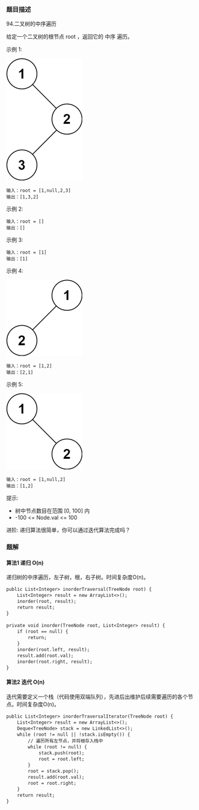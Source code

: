 ### 题目描述
94.二叉树的中序遍历

给定一个二叉树的根节点 root ，返回它的 中序 遍历。

示例 1:

![](https://github.com/RonCantWriteCode/LeetCodeJava/blob/master/src/main/resources/inorderTraversal/inorder_1.jpg)

```
输入：root = [1,null,2,3]
输出：[1,3,2]
```

示例 2:

```
输入：root = []
输出：[]
```

示例 3:

```
输入：root = [1]
输出：[1]
```

示例 4:

![](https://github.com/RonCantWriteCode/LeetCodeJava/blob/master/src/main/resources/inorderTraversal/inorder_5.jpg)

```
输入：root = [1,2]
输出：[2,1]
```

示例 5:

![](https://github.com/RonCantWriteCode/LeetCodeJava/blob/master/src/main/resources/inorderTraversal/inorder_4.jpg)

```
输入：root = [1,null,2]
输出：[1,2]
```

提示:

* 树中节点数目在范围 [0, 100] 内
* -100 <= Node.val <= 100

进阶: 递归算法很简单，你可以通过迭代算法完成吗？

### 题解

#### 算法1 递归 O(n)

递归树的中序遍历，左子树，根，右子树。时间复杂度O(n)。

```$java
public List<Integer> inorderTraversal(TreeNode root) {
    List<Integer> result = new ArrayList<>();
    inorder(root, result);
    return result;
}

private void inorder(TreeNode root, List<Integer> result) {
    if (root == null) {
        return;
    }
    inorder(root.left, result);
    result.add(root.val);
    inorder(root.right, result);
}
```

#### 算法2 迭代 O(n)

迭代需要定义一个栈（代码使用双端队列），先进后出维护后续需要遍历的各个节点。时间复杂度O(n)。

```$java
public List<Integer> inorderTraversalIterator(TreeNode root) {
    List<Integer> result = new ArrayList<>();
    Deque<TreeNode> stack = new LinkedList<>();
    while (root != null || !stack.isEmpty()) {
        // 遍历所有左节点，并将根存入栈中
        while (root != null) {
            stack.push(root);
            root = root.left;
        }
        root = stack.pop();
        result.add(root.val);
        root = root.right;
    }
    return result;
}
```